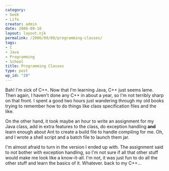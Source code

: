 ```yaml
---
category:
- Geek
- Life
creator: admin
date: 2006-09-10
layout: layout.njk
permalink: /2006/09/09/programming-classes/
tags:
- C
- Java
- Programming
- School
title: Programming Classes
type: post
wp_id: "28"
---
```


Bah! I'm sick of C++.  Now that I'm learning Java, C++ just seems lame.  Then again, I haven't done any C++ in about a year, so I'm not terribly sharp on that front.  I spent a good two hours just wandering through my old books trying to remember how to do things like class specification files and the like.

On the other hand, it took maybe an hour to write an assignment for my Java class, add in extra features to the class, do exception handling **and** learn enough about Ant to create a build file to handle compiling for me. Oh, and I wrote a shell script and a batch file to launch them jar.

I'm almost afraid to turn in the version I ended up with.  The assignment said to not bother with exception handling, so I'm not sure if all that other stuff would make me look like a know-it-all.  I'm not, it was just fun to do all the other stuff and learn the basics of it.  Whatever.  back to my C++...
